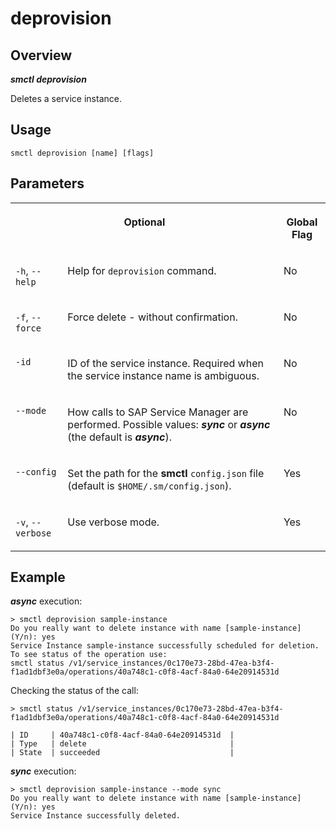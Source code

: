 <!-- loiof48502c8c005454b9acdde5416cd4887 -->

# deprovision



<a name="loiof48502c8c005454b9acdde5416cd4887__section_xcr_2nt_pkb"/>

## Overview



***smctl deprovision*** 

Deletes a service instance.



<a name="loiof48502c8c005454b9acdde5416cd4887__section_fp5_f4t_pkb"/>

## Usage

`smctl deprovision [name] [flags]`



<a name="loiof48502c8c005454b9acdde5416cd4887__section_hdy_lpt_pkb"/>

## Parameters


<table>
<tr>
<th valign="top" colspan="2">

Optional



</th>
<th valign="top">

Global Flag



</th>
</tr>
<tr>
<td valign="top">

`-h`, `--help`



</td>
<td valign="top">

Help for `deprovision` command.



</td>
<td valign="top">

No



</td>
</tr>
<tr>
<td valign="top">

`-f`, `--force`



</td>
<td valign="top">

Force delete - without confirmation.



</td>
<td valign="top">

No



</td>
</tr>
<tr>
<td valign="top">

`-id`



</td>
<td valign="top">

ID of the service instance. Required when the service instance name is ambiguous.



</td>
<td valign="top">

No



</td>
</tr>
<tr>
<td valign="top">

`--mode`



</td>
<td valign="top">

How calls to SAP Service Manager are performed. Possible values: ***sync*** or ***async*** \(the default is ***async***\).



</td>
<td valign="top">

No



</td>
</tr>
<tr>
<td valign="top">

`--config`



</td>
<td valign="top">

Set the path for the **smctl** `config.json` file \(default is `$HOME/.sm/config.json`\).



</td>
<td valign="top">

Yes



</td>
</tr>
<tr>
<td valign="top">

`-v`, `--verbose`



</td>
<td valign="top">

Use verbose mode.



</td>
<td valign="top">

Yes



</td>
</tr>
</table>



<a name="loiof48502c8c005454b9acdde5416cd4887__section_wv2_4pt_pkb"/>

## Example

***async*** execution:

```
> smctl deprovision sample-instance
Do you really want to delete instance with name [sample-instance] (Y/n): yes
Service Instance sample-instance successfully scheduled for deletion. To see status of the operation use:
smctl status /v1/service_instances/0c170e73-28bd-47ea-b3f4-f1ad1dbf3e0a/operations/40a748c1-c0f8-4acf-84a0-64e20914531d
```

Checking the status of the call:

```
> smctl status /v1/service_instances/0c170e73-28bd-47ea-b3f4-f1ad1dbf3e0a/operations/40a748c1-c0f8-4acf-84a0-64e20914531d

| ID     | 40a748c1-c0f8-4acf-84a0-64e20914531d  |
| Type   | delete                                |
| State  | succeeded                             |
```

***sync*** execution:

```
> smctl deprovision sample-instance --mode sync
Do you really want to delete instance with name [sample-instance] (Y/n): yes
Service Instance successfully deleted.
```

